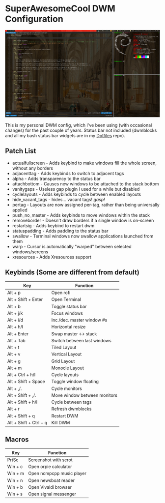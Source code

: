 SuperAwesomeCool DWM Configuration
============================
![Image of my DWM build](img1.png)

This is my personal DWM config, which I've been using (with occasional changes) for the past couple of years. Status bar not included (dwmblocks and all my bash status bar widgets are in my [Dotfiles](https://github.com/techno-sorcery/Dotfiles) repo).

Patch List
---
- actualfullscreen - Adds keybind to make windows fill the whole screen, without any borders  
- adjacenttag - Adds keybinds to switch to adjacent tags
- alpha - Adds transparency to the status bar
- attachbottom - Causes new windows to be attached to the stack bottom
- vanitygaps - Useless gap plugin I used for a while but disabled
- cyclelayouts - Adds keybinds to cycle between enabled layouts
- hide_vacant_tags - hides... vacant tags! *gasp!*
- pertag - Layouts are now assigned per-tag, rather than being universally applied
- push_no_master - Adds keybinds to move windows within the stack
- removeborder - Doesn't draw borders if a single window is on-screen
- restartsig - Adds keybind to restart dwm
- statuspadding - Adds padding to the status bar
- swallow - Terminal windows now swallow applications launched from them
- warp - Cursor is automatically "warped" between selected windows/screens
- xresources - Adds Xresources support

Keybinds (Some are different from default)
---

 Key                        | Function 
 ---------------------------|--------------
 Alt + p                    | Open rofi       
 Alt + Shift + Enter        | Open Terminal
 Alt + b                    | Toggle status bar
 Alt + j/k                  | Focus windows
 Alt + i/d                  | Inc./dec. master window #s
 Alt + h/l                  | Horizontal resize
 Alt + Enter                | Swap master <-> stack
 Alt + Tab                  | Switch between last windows
 Alt + t                    | Tiled Layout
 Alt + v                    | Vertical Layout
 Alt + g                    | Grid Layout
 Alt + m                    | Monocle Layout
 Alt +  Ctrl + h/l          | Cycle layouts
 Alt + Shift + Space        | Toggle window floating
 Alt + ,/.                  | Cycle monitors
 Alt + Shift + ,/.          | Move window between monitors
 Alt + Shift + h/l          | Cycle between tags
 Alt + r                    | Refresh dwmblocks       
 Alt + Shift + q            | Restart DWM
 Alt + Shift + Ctrl + q     | Kill DWM

 Macros
 ---

 Key                        | Function 
 ---------------------------|--------------
PrtSc                       | Screenshot with scrot
Win + c                     | Open orpie calculator       
Win + m                     | Open ncmpcpp music player
Win + n                     | Open newsboat reader
Win + b                     | Open Vivaldi browser
Win + s                     | Open signal messenger
